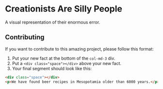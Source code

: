 # Creationists Are Silly People
A visual representation of their enormous error.

## Contributing

If you want to contribute to this amazing project, please follow this format:

1. Put your new fact at the bottom of the `col-md-3` div.
2. Put a `<div class="space"></div>` above your new fact.
3. Your final segment should look like this:

```html
<div class="space"></div>
<p>We have found beer recipes in Mesopotamia older than 6000 years.</p>
```
